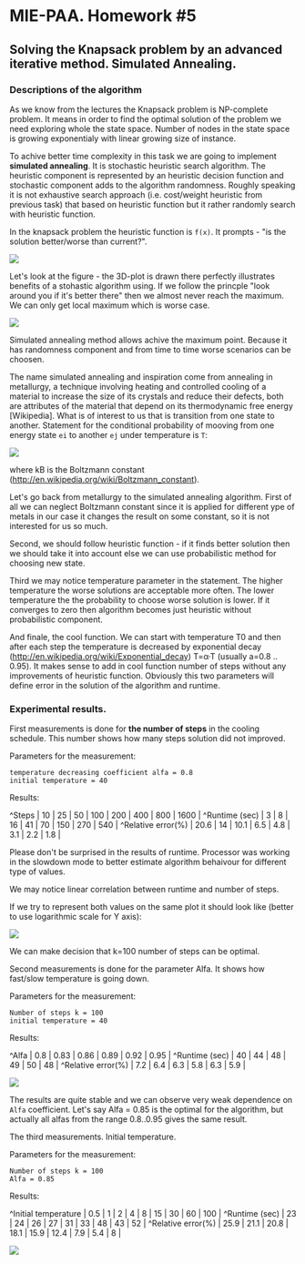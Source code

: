 # MIE-PAA. Homework #5

## Solving the Knapsack problem by an advanced iterative method. Simulated Annealing.

### Descriptions of the algorithm

As we know from the lectures the Knapsack problem is NP-complete problem. It means in order to find the optimal solution of the problem we need exploring whole the state space. Number of nodes in the state space is growing exponentialy with linear growing size of instance.

To achive better time complexity in this task we are going to implement **simulated annealing**. It is stochastic heuristic search algorithm. The heuristic component is represented by an heuristic decision function and stochastic component adds to the algorithm randomness. Roughly speaking it is not exhaustive search approach (i.e. cost/weight heuristic from previous task) that based on heuristic function but it rather randomly search with heuristic function.

In the knapsack problem the heuristic function is `f(x)`. It prompts - "is the solution better/worse than current?".

![](https://raw.github.com/platomik/mie-paa/master/3/KP-main-formula.jpg)

Let's look at the figure - the 3D-plot is drawn there perfectly illustrates benefits of a stohastic algorithm using. If we follow the princple "look around you if it's better there" then we almost never reach the maximum. We can only get local maximum which is worse case. 

![](https://raw.github.com/platomik/mie-paa/master/5/pic1.jpg)

Simulated annealing method allows achive the maximum point. Because it has randomness component and from time to time worse scenarios can be choosen.

The name simulated annealing and inspiration come from annealing in metallurgy, a technique involving heating and controlled cooling of a material to increase the size of its crystals and reduce their defects, both are attributes of the material that depend on its thermodynamic free energy [Wikipedia]. What is of interest to us that is transition from one state to another. Statement for the conditional probability of mooving from one energy state `ei` to another `ej` under temperature is `T`:

![](https://raw.github.com/platomik/mie-paa/master/5/pic2.png)

where kB is the Boltzmann constant (http://en.wikipedia.org/wiki/Boltzmann_constant).

Let's go back from metallurgy to the simulated annealing algorithm. First of all we can neglect Boltzmann constant since it is applied for different ype of metals in our case it changes the result on some constant, so it is not interested for us so much.

Second, we should follow heuristic function - if it finds better solution then we should take it into account else we can use probabilistic method for choosing new state.

Third we may notice temperature parameter in the statement. The higher temperature the worse solutions are acceptable more often. The lower temperature the the probability to choose worse solution is lower. If it converges to zero then algorithm becomes just heuristic without probabilistic component.

And finale, the cool function. We can start with temperature T0 and then after each step the temperature is decreased by exponential decay (http://en.wikipedia.org/wiki/Exponential_decay) Τ=α·Τ (usually a=0.8 .. 0.95). It makes sense to add in cool function number of steps without any improvements of heuristic function. Obviously this two parameters will define error in the solution of the algorithm and runtime.

### Experimental results.

First measurements is done for **the number of steps** in the cooling schedule. This number shows how many steps solution did not improved.

Parameters for the measurement:

	temperature decreasing coefficient alfa = 0.8
	initial temperature = 40

Results:

^Steps | 10 | 25 | 50 | 100 | 200 | 400 | 800 | 1600 |
^Runtime (sec) | 3 | 8 | 16 | 41 | 70 | 150 | 270 | 540 |
^Relative error(%) | 20.6 | 14 | 10.1 | 6.5 | 4.8 | 3.1 | 2.2 | 1.8 |

Please don't be surprised in the results of runtime. Processor was working in the slowdown mode to better estimate algorithm behaivour for different type of values.

We may notice linear correlation between runtime and number of steps.

If we try to represent both values on the same plot it should look like (better to use logarithmic scale for Y axis): 

![](https://raw.github.com/platomik/mie-paa/master/5/pic3.jpg)

We can make decision that k=100 number of steps can be optimal.

Second measurements is done for the parameter Alfa. It shows how fast/slow temperature is going down.

Parameters for the measurement:
	
	Number of steps k = 100
	initial temperature = 40
	
Results: 

^Alfa | 0.8 | 0.83 | 0.86 | 0.89 | 0.92 | 0.95 |
^Runtime (sec) | 40 | 44 | 48 | 49 | 50 | 48 |
^Relative error(%) | 7.2 | 6.4 | 6.3 | 5.8 | 6.3 | 5.9 |

![](https://raw.github.com/platomik/mie-paa/master/5/pic4.jpg)

The results are quite stable and we can observe very weak dependence on `Alfa` coefficient. Let's say Alfa = 0.85 is the optimal for the algorithm, but actually all alfas from the range 0.8..0.95 gives the same result.

The third measurements. Initial temperature. 

Parameters for the measurement:

	Number of steps k = 100
	Alfa = 0.85
	
Results:

^Initial temperature | 0.5 | 1 | 2 | 4 | 8 | 15 | 30 | 60 | 100 |
^Runtime (sec) | 23 | 24 | 26 | 27 | 31 | 33 | 48 | 43 | 52 |
^Relative error(%) | 25.9 | 21.1 | 20.8 | 18.1 | 15.9 | 12.4 | 7.9 | 5.4 | 8 |

![](https://raw.github.com/platomik/mie-paa/master/5/pic5.jpg)
